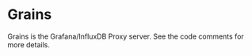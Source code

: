 Grains
======

Grains is the Grafana/InfluxDB Proxy server. See the code comments for more
details.

